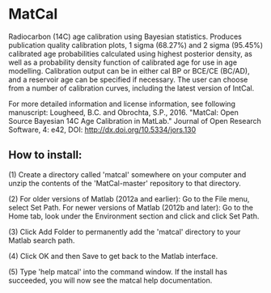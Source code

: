 # MatCal

Radiocarbon (14C) age calibration using Bayesian statistics. Produces publication quality calibration plots, 1 sigma (68.27%) and 2 sigma (95.45%) calibrated age probabilities calculated using highest posterior density, as well as a probability density function of calibrated age for use in age modelling. Calibration output can be in either cal BP or BCE/CE (BC/AD), and a reservoir age can be specified if necessary. The user can choose from a number of calibration curves, including the latest version of IntCal.

For more detailed information and license information, see following manuscript:
Lougheed, B.C. and Obrochta, S.P., 2016. "MatCal: Open Source Bayesian 14C Age Calibration in MatLab." Journal of Open Research Software, 4: e42, DOI: http://dx.doi.org/10.5334/jors.130

How to install:
---------------
(1) Create a directory called 'matcal' somewhere on your computer and unzip the contents of the 'MatCal-master' repository to that directory. 

(2) For older versions of Matlab (2012a and earlier): Go to the File menu, select Set Path. For newer versions of Matlab (2012b and later): Go to the Home tab, look under the Environment section and click and click Set Path.
    
    
(3) Click Add Folder to permanently add the 'matcal' directory to your Matlab search path.

(4) Click OK and then Save to get back to the Matlab interface.

(5) Type 'help matcal' into the command window. If the install has succeeded, you will now see the matcal help documentation.
